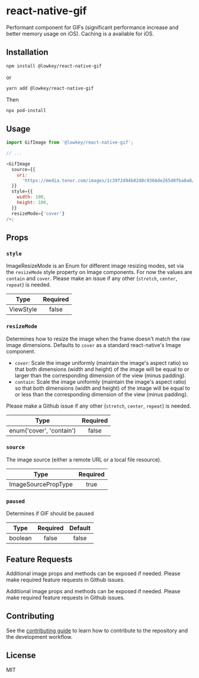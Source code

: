 # react-native-gif

Performant component for GIFs (significant performance increase and better memory usage on iOS). 
Caching is a available for iOS.

## Installation

```sh
npm install @lowkey/react-native-gif
```

or

```sh
yarn add @lowkey/react-native-gif
```

Then 

```sh
npx pod-install
```

## Usage

```js
import GifImage from '@lowkey/react-native-gif';

// ...

<GifImage
  source={{
    uri:
      'https://media.tenor.com/images/1c39f2d94b02d8c9366de265d0fba8a0/tenor.gif',
  }}
  style={{
    width: 100,
    height: 100,
  }}
  resizeMode={'cover'}
/>;
```

## Props
### `style`
ImageResizeMode is an Enum for different image resizing modes, set via the `resizeMode` style property on Image components. For now the values are `contain` and `cover`. Please make an issue if any other (`stretch`, `center`, `repeat`) is needed.

| Type  | Required |
| ---------------- |:----------------:|
| ViewStyle      | false     |

### `resizeMode`
Determines how to resize the image when the frame doesn't match the raw image dimensions. Defaults to `cover` as a standard react-native's Image component.

* `cover`: Scale the image uniformly (maintain the image's aspect ratio) so that both dimensions (width and height) of the image will be equal to or larger than the corresponding dimension of the view (minus padding).
* `contain`: Scale the image uniformly (maintain the image's aspect ratio) so that both dimensions (width and height) of the image will be equal to or less than the corresponding dimension of the view (minus padding).

Please make a Github issue if any other (`stretch`, `center`, `repeat`) is needed.

| Type  | Required |
| ---------------- |:----------------:|
| enum('cover', 'contain')      | false     |

### `source`
The image source (either a remote URL or a local file resource).

| Type  | Required |
| ---------------- |:----------------:|
| ImageSourcePropType      | true     |

### `paused`
Determines if GIF should be paused

 | Type  | Required | Default |
 | ---------------- |:----------------:|:----------------:|
 | boolean      | false     |false     |

## Feature Requests

Additional image props and methods can be exposed if needed. Please make required feature requests in Github issues.

Additional image props and methods can be exposed if needed. Please make required feature requests in Github issues.

## Contributing

See the [contributing guide](CONTRIBUTING.md) to learn how to contribute to the repository and the development workflow.

## License

MIT
